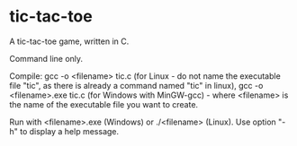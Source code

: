 # tic-tac-toe
A tic-tac-toe game, written in C.

Command line only.

Compile: gcc -o \<filename\> tic.c (for Linux - do not name the executable file "tic", as there is already a command named "tic" in linux), gcc -o \<filename\>.exe tic.c (for Windows with MinGW-gcc) - where \<filename\> is the name of the executable file you want to create. 

Run with \<filename\>.exe (Windows) or ./\<filename\> (Linux). Use option "-h" to display a help message. 
